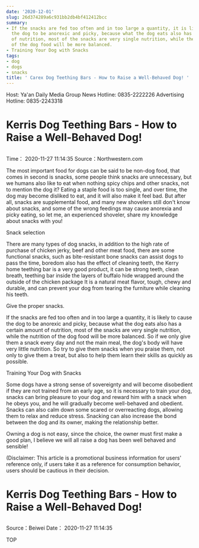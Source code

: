 ```yaml
---
date: '2020-12-01'
slug: 26d374289a6c931bb2db4bf412412bcc
summary:
- If the snacks are fed too often and in too large a quantity, it is likely to cause
  the dog to be anorexic and picky, because what the dog eats also has a certain amount
  of nutrition, most of the snacks are very single nutrition, while the nutrition
  of the dog food will be more balanced.
- Training Your Dog with Snacks
tags:
- dog
- dogs
- snacks
title: ' Carex Dog Teething Bars - How to Raise a Well-Behaved Dog! '
---
```


 Host: Ya'an Daily Media Group News Hotline: 0835-2222226 Advertising Hotline: 0835-2243318

##

# Kerris Dog Teething Bars - How to Raise a Well-Behaved Dog!

##

Time： 2020-11-27 11:14:35 Source：Northwestern.com

The most important food for dogs can be said to be non-dog food, that comes in second is snacks, some people think snacks are unnecessary, but we humans also like to eat when nothing spicy chips and other snacks, not to mention the dog it? Eating a staple food is too single, and over time, the dog may become disliked to eat, and it will also make it feel bad. But after all, snacks are supplemental food, and many new shovelers still don't know about snacks, and some of the wrong feedings may cause anorexia and picky eating, so let me, an experienced shoveler, share my knowledge about snacks with you!

Snack selection

There are many types of dog snacks, in addition to the high rate of purchase of chicken jerky, beef and other meat food, there are some functional snacks, such as bite-resistant bone snacks can assist dogs to pass the time, boredom also has the effect of cleaning teeth, the Kerry home teething bar is a very good product, it can be strong teeth, clean breath, teething bar inside the layers of buffalo hide wrapped around the outside of the chicken package It is a natural meat flavor, tough, chewy and durable, and can prevent your dog from tearing the furniture while cleaning his teeth.

Give the proper snacks.

If the snacks are fed too often and in too large a quantity, it is likely to cause the dog to be anorexic and picky, because what the dog eats also has a certain amount of nutrition, most of the snacks are very single nutrition, while the nutrition of the dog food will be more balanced. So if we only give them a snack every day and not the main meal, the dog's body will have very little nutrition. So try to give them snacks when you praise them, not only to give them a treat, but also to help them learn their skills as quickly as possible.

Training Your Dog with Snacks

Some dogs have a strong sense of sovereignty and will become disobedient if they are not trained from an early age, so it is necessary to train your dog, snacks can bring pleasure to your dog and reward him with a snack when he obeys you, and he will gradually become well-behaved and obedient. Snacks can also calm down some scared or overreacting dogs, allowing them to relax and reduce stress. Snacking can also increase the bond between the dog and its owner, making the relationship better.

Owning a dog is not easy, since the choice, the owner must first make a good plan, I believe we will all raise a dog has been well behaved and sensible!

(Disclaimer: This article is a promotional business information for users' reference only, if users take it as a reference for consumption behavior, users should be cautious in their decision.

  

##

# Kerris Dog Teething Bars - How to Raise a Well-Behaved Dog!

##

Source：Beiwei Date： 2020-11-27 11:14:35

TOP

 
        